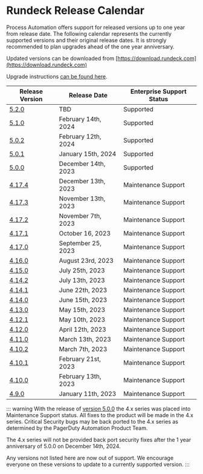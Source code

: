 # Rundeck Release Calendar

Process Automation offers support for released versions up to one year from release date.  The following calendar represents the currently supported versions and their original release dates.  It is strongly recommended to plan upgrades ahead of the one year anniversary.

Updated versions can be downloaded from [https://download.rundeck.com](https://download.rundeck.com)

Upgrade instructions [can be found here](/upgrading/).


| Release Version                          | Release Date         | Enterprise Support Status |
|------------------------------------------|----------------------|---------------------------|
| [5.2.0](/history/5_x/version-5.2.0.md)   | TBD    | Supported |
| [5.1.0](/history/5_x/version-5.1.0.md)   | February 14th, 2024    | Supported |
| [5.0.2](/history/5_x/version-5.0.2.md)   | February 12th, 2024    | Supported |
| [5.0.1](/history/5_x/version-5.0.1.md)   | January 15th, 2024    | Supported |
| [5.0.0](/history/5_x/version-5.0.0.md)   | December 14th, 2023    | Supported |
| [4.17.4](/history/4_x/version-4.17.4.md) | December 13th, 2023    | Maintenance Support |
| [4.17.3](/history/4_x/version-4.17.3.md) | November 13th, 2023    | Maintenance Support |
| [4.17.2](/history/4_x/version-4.17.2.md) | November 7th, 2023   | Maintenance Support |
| [4.17.1](/history/4_x/version-4.17.1.md) | October 16, 2023    | Maintenance Support |
| [4.17.0](/history/4_x/version-4.17.0.md) | September 25, 2023    | Maintenance Support |
| [4.16.0](/history/4_x/version-4.16.0.md) | August 23rd, 2023    | Maintenance Support |
| [4.15.0](/history/4_x/version-4.15.0.md) | July 25th, 2023      | Maintenance Support |
| [4.14.2](/history/4_x/version-4.14.2.md) | July 13th, 2023      | Maintenance Support |
| [4.14.1](/history/4_x/version-4.14.1.md) | June 22th, 2023      | Maintenance Support |
| [4.14.0](/history/4_x/version-4.14.0.md) | June 15th, 2023      | Maintenance Support |
| [4.13.0](/history/4_x/version-4.13.0.md) | May 15th, 2023       | Maintenance Support |
| [4.12.1](/history/4_x/version-4.12.1.md) | May 10th, 2023       | Maintenance Support |
| [4.12.0](/history/4_x/version-4.12.0.md) | April 12th, 2023     | Maintenance Support |
| [4.11.0](/history/4_x/version-4.11.0.md) | March 13th, 2023     | Maintenance Support |
| [4.10.2](/history/4_x/version-4.10.2.md) | March 7th, 2023      | Maintenance Support |
| [4.10.1](/history/4_x/version-4.10.1.md) | February 21st, 2023  | Maintenance Support |
| [4.10.0](/history/4_x/version-4.10.0.md) | February 13th, 2023  | Maintenance Support |
| [4.9.0](/history/4_x/version-4.9.0.md)   | January 11th, 2023   | Maintenance Support |


::: warning
With the release of [version 5.0.0](5_x/version-5.0.0.html) the 4.x series was placed into Maintenance Support status. All fixes to the product will be made in the 4.x series.  Critical Security bugs may be back ported to the 4.x series as determined by the PagerDuty Automation Product Team.

The 4.x series will not be provided back port security fixes after the 1 year anniversary of 5.0.0 on December 14th, 2024.

Any versions not listed here are now out of support.  We encourage everyone on these versions to update to a currently supported version.
:::
